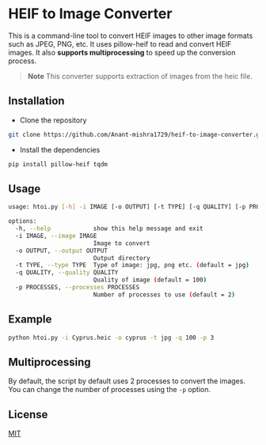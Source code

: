 # HEIF to Image Converter

This is a command-line tool to convert HEIF images to other image formats such as JPEG, PNG, etc. It uses pillow-heif to read and convert HEIF images. It also **supports multiprocessing** to speed up the conversion process.

> **Note**
> This converter supports extraction of images from the heic file.

## Installation

* Clone the repository
```bash
git clone https://github.com/Anant-mishra1729/heif-to-image-converter.git
```
* Install the dependencies
```bash
pip install pillow-heif tqdm
```

## Usage

```bash
usage: htoi.py [-h] -i IMAGE [-o OUTPUT] [-t TYPE] [-q QUALITY] [-p PROCESSES]

options:
  -h, --help            show this help message and exit
  -i IMAGE, --image IMAGE
                        Image to convert
  -o OUTPUT, --output OUTPUT
                        Output directory
  -t TYPE, --type TYPE  Type of image: jpg, png etc. (default = jpg)
  -q QUALITY, --quality QUALITY
                        Quality of image (default = 100)
  -p PROCESSES, --processes PROCESSES
                        Number of processes to use (default = 2)
```

## Example

```bash
python htoi.py -i Cyprus.heic -o cyprus -t jpg -q 100 -p 3
```

## Multiprocessing
By default, the script by default uses 2 processes to convert the images. You can change the number of processes using the `-p` option.

## License
[MIT](https://choosealicense.com/licenses/mit/)

